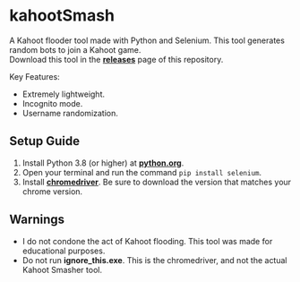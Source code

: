# kahootSmash
A Kahoot flooder tool made with Python and Selenium. This tool generates random bots to join a Kahoot game.  
Download this tool in the [__releases__](https://github.com/switchmeep/kahootSmash/releases) page of this repository.  

Key Features:
 - Extremely lightweight.
 - Incognito mode.
 - Username randomization.

## Setup Guide
1. Install Python 3.8 (or higher) at [**python.org**](python.org).
2. Open your terminal and run the command `pip install selenium`.
3. Install [**chromedriver**](https://chromedriver.chromium.org/downloads). Be sure to download the version that matches your chrome version.

## Warnings
- I do not condone the act of Kahoot flooding. This tool was made for educational purposes.
- Do not run __ignore_this.exe__. This is the chromedriver, and not the actual Kahoot Smasher tool.
